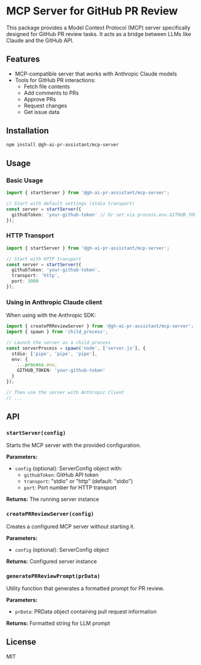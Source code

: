 # MCP Server for GitHub PR Review

This package provides a Model Context Protocol (MCP) server specifically designed for GitHub PR review tasks. It acts as a bridge between LLMs like Claude and the GitHub API.

## Features

- MCP-compatible server that works with Anthropic Claude models
- Tools for GitHub PR interactions:
  - Fetch file contents
  - Add comments to PRs
  - Approve PRs
  - Request changes
  - Get issue data

## Installation

```bash
npm install @gh-ai-pr-assistant/mcp-server
```

## Usage

### Basic Usage

```typescript
import { startServer } from '@gh-ai-pr-assistant/mcp-server';

// Start with default settings (stdio transport)
const server = startServer({
  githubToken: 'your-github-token' // Or set via process.env.GITHUB_TOKEN
});
```

### HTTP Transport

```typescript
import { startServer } from '@gh-ai-pr-assistant/mcp-server';

// Start with HTTP transport
const server = startServer({
  githubToken: 'your-github-token',
  transport: 'http',
  port: 3000
});
```

### Using in Anthropic Claude client

When using with the Anthropic SDK:

```typescript
import { createPRReviewServer } from '@gh-ai-pr-assistant/mcp-server';
import { spawn } from 'child_process';

// Launch the server as a child process
const serverProcess = spawn('node', ['server.js'], {
  stdio: ['pipe', 'pipe', 'pipe'],
  env: {
    ...process.env,
    GITHUB_TOKEN: 'your-github-token'
  }
});

// Then use the server with Anthropic Client
// ...
```

## API

### `startServer(config)`

Starts the MCP server with the provided configuration.

**Parameters:**
- `config` (optional): ServerConfig object with:
  - `githubToken`: GitHub API token
  - `transport`: "stdio" or "http" (default: "stdio")
  - `port`: Port number for HTTP transport

**Returns:** The running server instance

### `createPRReviewServer(config)`

Creates a configured MCP server without starting it.

**Parameters:**
- `config` (optional): ServerConfig object

**Returns:** Configured server instance

### `generatePRReviewPrompt(prData)`

Utility function that generates a formatted prompt for PR review.

**Parameters:**
- `prData`: PRData object containing pull request information

**Returns:** Formatted string for LLM prompt

## License

MIT